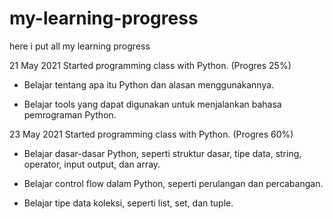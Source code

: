 # my-learning-progress
here i put all my learning progress

21 May 2021
Started programming class with Python. (Progres 25%)

* Belajar tentang apa itu Python dan alasan menggunakannya.

* Belajar tools yang dapat digunakan untuk menjalankan bahasa pemrograman Python.

23 May 2021
Started programming class with Python. (Progres 60%)

  * Belajar dasar-dasar Python, seperti struktur dasar, tipe data, string, operator, input output, dan array.

  * Belajar control flow dalam Python, seperti perulangan dan percabangan.

  * Belajar tipe data koleksi, seperti list, set, dan tuple.

